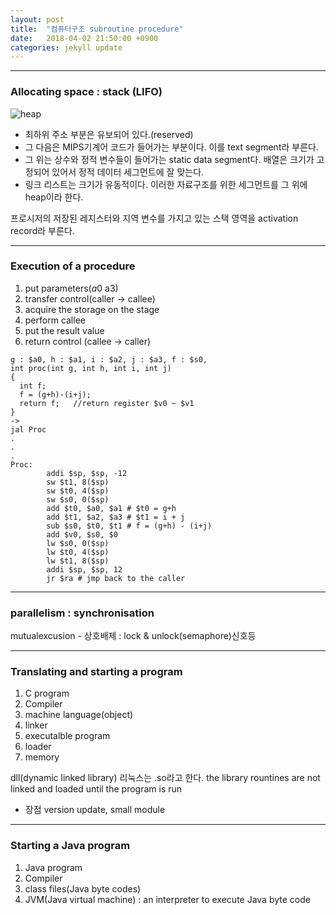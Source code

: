 ```yaml
---
layout: post
title:  "컴퓨터구조 subroutine procedure"
date:   2018-04-02 21:50:00 +0900
categories: jekyll update
---
```


---
### Allocating space : stack (LIFO)
![heap](https://courses.engr.illinois.edu/cs232/fa2011/lectures/lecture6/memory.jpg)

* 최하위 주소 부분은 유보되어 있다.(reserved)
* 그 다음은 MIPS기계어 코드가 들어가는 부분이다. 이를 text segment라 부른다.
* 그 위는 상수와 정적 변수들이 들어가는 static data segment다. 배열은 크기가 고정되어 있어서 정적 데이터 세그먼트에 잘 맞는다.
* 링크 리스트는 크기가 유동적이다. 이러한 자료구조를 위한 세그먼트를 그 위에 heap이라 한다.

프로시저의 저장된 레지스터와 지역 변수를 가지고 있는 스택 영역을 activation record라 부른다.

---
### Execution of a procedure

1. put parameters($a0~$a3)
2. transfer control(caller -> callee)
3. acquire the storage on the stage
4. perform callee
5. put the result value
6. return control (callee -> caller)

```
g : $a0, h : $a1, i : $a2, j : $a3, f : $s0,
int proc(int g, int h, int i, int j)
{
  int f;
  f = (g+h)-(i+j);
  return f;   //return register $v0 ~ $v1
}
->
jal Proc
.
.
.
Proc:
        addi $sp, $sp, -12
        sw $t1, 8($sp)
        sw $t0, 4($sp)
        sw $s0, 0($sp)
        add $t0, $a0, $a1 # $t0 = g+h
        add $t1, $a2, $a3 # $t1 = i + j
        sub $s0, $t0, $t1 # f = (g+h) - (i+j)
        add $v0, $s0, $0
        lw $s0, 0($sp)
        lw $t0, 4($sp)
        lw $t1, 8($sp)
        addi $sp, $sp, 12
        jr $ra # jmp back to the caller
```

---
### parallelism : synchronisation

mutualexcusion - 상호배제 : lock & unlock(semaphore)신호등

---
### Translating and starting a program

1. C program
2. Compiler
3. machine language(object)
4. linker
5. executalble program
6. loader
7. memory

dll(dynamic linked library) 리눅스는 .so라고 한다.
the library rountines are not linked and loaded until the program is run

* 장점
  version update, small module

---
### Starting a Java program

1. Java program
2. Compiler
3. class files(Java byte codes)
4. JVM(Java virtual machine) : an interpreter to execute Java byte code
